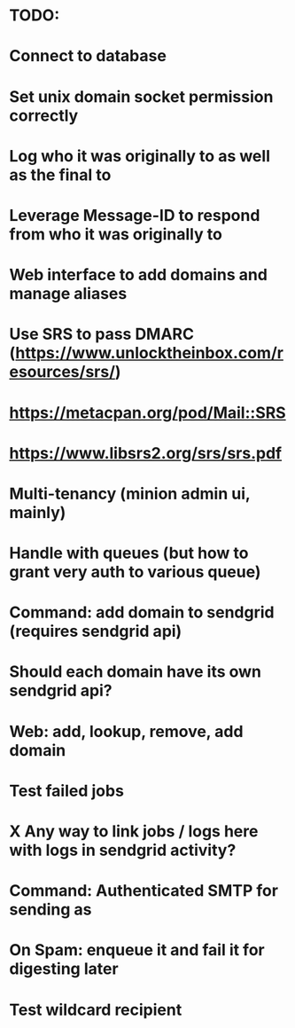 # TODO:

#   Connect to database
#   Set unix domain socket permission correctly
#   Log who it was originally to as well as the final to
#   Leverage Message-ID to respond from who it was originally to
#   Web interface to add domains and manage aliases

#   Use SRS to pass DMARC (https://www.unlocktheinbox.com/resources/srs/)
#     https://metacpan.org/pod/Mail::SRS
#     https://www.libsrs2.org/srs/srs.pdf
#   Multi-tenancy (minion admin ui, mainly)
#     Handle with queues (but how to grant very auth to various queue)
#   Command: add domain to sendgrid (requires sendgrid api)
#   Should each domain have its own sendgrid api?
#   Web: add, lookup, remove, add domain
#   Test failed jobs
#   X Any way to link jobs / logs here with logs in sendgrid activity?
#   Command: Authenticated SMTP for sending as
#   On Spam: enqueue it and fail it for digesting later
#   Test wildcard recipient

